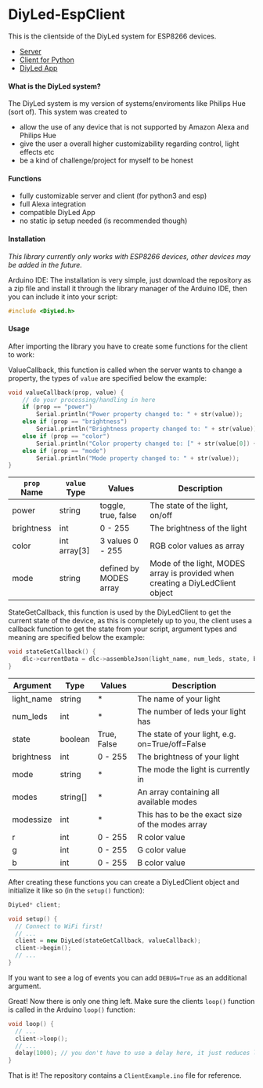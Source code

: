 # DiyLed-EspClient
This is the clientside of the DiyLed system for ESP8266 devices.

* [Server]()
* [Client for Python]()
* [DiyLed App]()

#### What is the DiyLed system?
The DiyLed system is my version of systems/enviroments like Philips Hue (sort of). This system was created to

* allow the use of any device that is not supported by Amazon Alexa and Philips Hue
* give the user a overall higher customizability regarding control, light effects etc
* be a kind of challenge/project for myself to be honest

#### Functions
* fully customizable server and client (for python3 and esp)
* full Alexa integration
* compatible DiyLed App
* no static ip setup needed (is recommended though)

#### Installation
*This library currently only works with ESP8266 devices, other devices may be added in the future.*

Arduino IDE:
The installation is very simple, just download the repository as a zip file and install it through the library manager of the Arduino IDE, then you can include it into your script:
```cpp
#include <DiyLed.h>
```

#### Usage
After importing the library you have to create some functions for the client to work:

ValueCallback, this function is called when the server wants to change a property, the types of `value` are specified below the example:
```cpp
void valueCallback(prop, value) {
	// do your processing/handling in here
	if (prop == "power")
		Serial.println("Power property changed to: " + str(value));
	else if (prop == "brightness")
		Serial.println("Brightness property changed to: " + str(value));
	else if (prop == "color")
		Serial.println("Color property changed to: [" + str(value[0]) + ", " + str(value[1]) + ", " + str(value[2]) + "]");
	else if (prop == "mode")
		Serial.println("Mode property changed to: " + str(value));
}
```
`prop` Name | `value` Type | Values | Description
--- | --- | --- | ---
power | string | toggle, true, false | The state of the light, on/off
brightness | int | 0 - 255 | The brightness of the light
color | int array[3] | 3 values 0 - 255 | RGB color values as array
mode | string | defined by MODES array | Mode of the light, MODES array is provided when creating a DiyLedClient object



StateGetCallback, this function is used by the DiyLedClient to get the current state of the device, as this is completely up to you, the client uses a callback function to get the state from your script, argument types and meaning are specified below the example:
```cpp
void stateGetCallback() {
	dlc->currentData = dlc->assembleJson(light_name, num_leds, state, brightness, mode, modes, modessize, r, g, b);
}
```
Argument | Type | Values | Description
--- | --- | --- | ---
light_name | string | * | The name of your light
num_leds | int | * | The number of leds your light has
state | boolean | True, False | The state of your light, e.g. on=True/off=False
brightness | int | 0 - 255 | The brightness of your light
mode | string | * | The mode the light is currently in
modes | string[] | * | An array containing all available modes
modessize | int | * | This has to be the exact size of the modes array
r | int | 0 - 255 | R color value
g | int | 0 - 255 | G color value
b | int | 0 - 255 | B color value


After creating these functions you can create a DiyLedClient object and initialize it like so (in the `setup()` function):
```cpp
DiyLed* client;

void setup() {
  // Connect to WiFi first!
  // ... 
  client = new DiyLed(stateGetCallback, valueCallback);
  client->begin();
  // ...
}
```
If you want to see a log of events you can add `DEBUG=True` as an additional argument.

Great! Now there is only one thing left. Make sure the clients `loop()` function is called in the Arduino `loop()` function:
```cpp
void loop() {
  // ...
  client->loop();
  // ...
  delay(1000); // you don't have to use a delay here, it just reduces load
}
```

That is it! The repository contains a `ClientExample.ino` file for reference.
